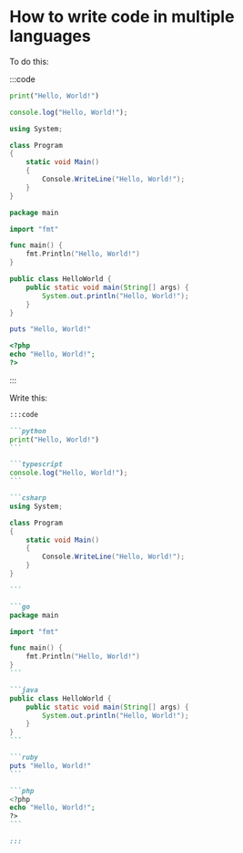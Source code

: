 # How to write code in multiple languages

To do this:

:::code

```python
print("Hello, World!")
```

```typescript
console.log("Hello, World!");
```

```csharp
using System;

class Program
{
    static void Main()
    {
        Console.WriteLine("Hello, World!");
    }
}

```

```go
package main

import "fmt"

func main() {
    fmt.Println("Hello, World!")
}
```

```java
public class HelloWorld {
    public static void main(String[] args) {
        System.out.println("Hello, World!");
    }
}
```

```ruby
puts "Hello, World!"
```

```php
<?php
echo "Hello, World!";
?>
```

:::

Write this:

````markdown
:::code

```python
print("Hello, World!")
```

```typescript
console.log("Hello, World!");
```

```csharp
using System;

class Program
{
    static void Main()
    {
        Console.WriteLine("Hello, World!");
    }
}

```

```go
package main

import "fmt"

func main() {
    fmt.Println("Hello, World!")
}
```

```java
public class HelloWorld {
    public static void main(String[] args) {
        System.out.println("Hello, World!");
    }
}
```

```ruby
puts "Hello, World!"
```

```php
<?php
echo "Hello, World!";
?>
```

:::
````
